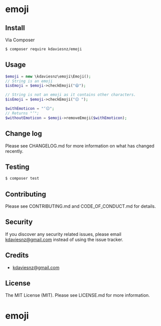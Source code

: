 # emoji

## Install

Via Composer

``` bash
$ composer require kdaviesnz/emoji
```

## Usage

``` php
$emoji = new \kdaviesnz\emoji\Emoji();
// String is an emoji
$isEmoji = $emoji->checkEmoji("😄");

// String is not an emoji as it contains other characters.
$isEmoji = $emoji->checkEmoji("😐 ");

$withEmoticon = "‘😐";
// Returns "‘";
$withoutEmoticon = $emoji->removeEmoji($withEmoticon);

```

## Change log

Please see CHANGELOG.md for more information on what has changed recently.

## Testing

``` bash
$ composer test
```

## Contributing

Please see CONTRIBUTING.md and CODE_OF_CONDUCT.md for details.

## Security

If you discover any security related issues, please email kdaviesnz@gmail.com instead of using the issue tracker.

## Credits

- kdaviesnz@gmail.com

## License

The MIT License (MIT). Please see LICENSE.md for more information.

# emoji
